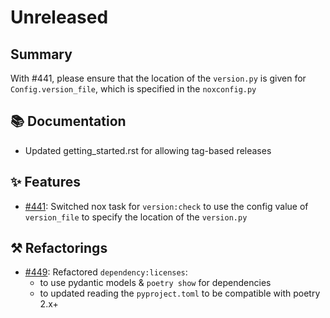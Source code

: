 # Unreleased

## Summary

With #441, please ensure that the location of the `version.py` is given for `Config.version_file`,
which is specified in the `noxconfig.py`

## 📚 Documentation
* Updated getting_started.rst for allowing tag-based releases

## ✨ Features

* [#441](https://github.com/exasol/python-toolbox/issues/441): Switched nox task for `version:check` to use the config value of `version_file` to specify the location of the `version.py`

## ⚒️ Refactorings

* [#449](https://github.com/exasol/python-toolbox/issues/449): Refactored `dependency:licenses`:
    * to use pydantic models & `poetry show` for dependencies
    * to updated reading the `pyproject.toml` to be compatible with poetry 2.x+